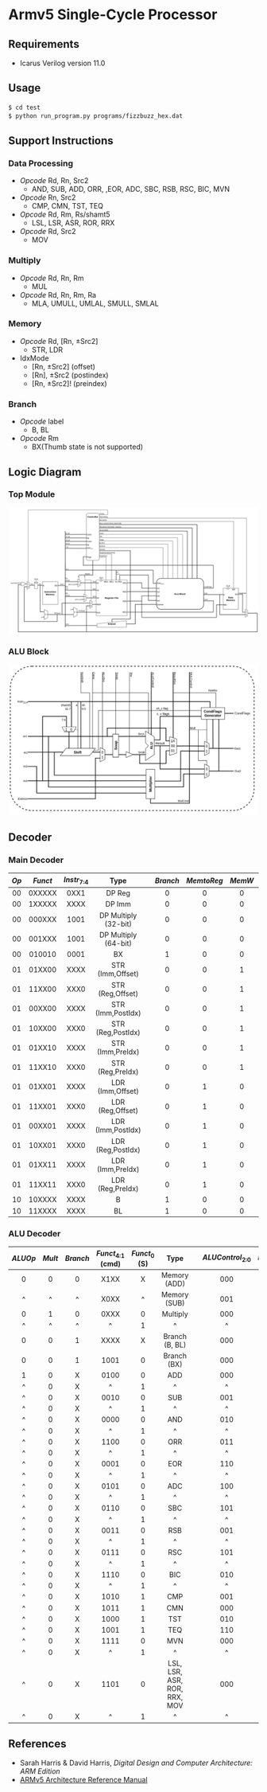 # Armv5 Single-Cycle Processor

## Requirements

* Icarus Verilog version 11.0

## Usage

```bash
$ cd test
$ python run_program.py programs/fizzbuzz_hex.dat
```

## Support Instructions

### Data Processing

* *Opcode* Rd, Rn, Src2
  * AND, SUB, ADD, ORR, ,EOR, ADC, SBC, RSB, RSC, BIC, MVN
* *Opcode* Rn, Src2
  * CMP, CMN, TST, TEQ
* *Opcode* Rd, Rm, Rs/shamt5
  * LSL, LSR, ASR, ROR, RRX
* *Opcode* Rd, Src2
  * MOV

### Multiply

* *Opcode* Rd, Rn, Rm
  * MUL
* *Opcode* Rd, Rn, Rm, Ra
  * MLA, UMULL, UMLAL, SMULL, SMLAL

### Memory

* *Opcode* Rd, [Rn, &plusmn;Src2]
  * STR, LDR
* IdxMode
  * [Rn, &plusmn;Src2] (offset)
  * [Rn], &plusmn;Src2 (postindex)
  * [Rn, &plusmn;Src2]! (preindex)

### Branch

* *Opcode* label
  * B, BL
* *Opcode* Rm
  * BX(Thumb state is not supported)

## Logic Diagram

### Top Module

![arm_cpu_diagram](./asset/arm_cpu_diagram.drawio.png "arm_cpu_diagram")

### ALU Block

![alu_block](./asset/alu_block.drawio.png "alu_block")

## Decoder

### Main Decoder

| *Op*  | *Funct* | *Instr*<sub>7:4</sub> |         Type         |     | *Branch* | *MemtoReg* | *MemW* | *ALUSrc* | *ImmSrc* | *RegW3* | *RegW1(BaseReg)* | *RegSrc* | *ALUOp* | *PostIndex* | *Mult* |
| :---: | :-----: | :-------------------: | :------------------: | --- | :------: | :--------: | :----: | :------: | :------: | :-----: | :--------------: | :------: | :-----: | :---------: | :----: |
|  00   | 0XXXXX  |         0XX1          |        DP Reg        |     |    0     |     0      |   0    |    0     |    XX    |    1    |        0         |    00    |    1    |      0      |   0    |
|  00   | 1XXXXX  |         XXXX          |        DP Imm        |     |    0     |     0      |   0    |    1     |    00    |    1    |        0         |    00    |    1    |      0      |   0    |
|  00   | 000XXX  |         1001          | DP Multiply (32-bit) |     |    0     |     0      |   0    |    0     |    XX    |    0    |        1         |    00    |    0    |      0      |   1    |
|  00   | 001XXX  |         1001          | DP Multiply (64-bit) |     |    0     |     0      |   0    |    0     |    XX    |    1    |        1         |    00    |    0    |      0      |   1    |
|  00   | 010010  |         0001          |          BX          |     |    1     |     0      |   0    |    0     |    XX    |    0    |        0         |    00    |    0    |      0      |   0    |
|  01   | 01XX00  |         XXXX          |   STR (Imm,Offset)   |     |    0     |     0      |   1    |    1     |    01    |    0    |        0         |    00    |    0    |      0      |   0    |
|  01   | 11XX00  |         XXX0          |   STR (Reg,Offset)   |     |    0     |     0      |   1    |    0     |    01    |    0    |        0         |    00    |    0    |      0      |   0    |
|  01   | 00XX00  |         XXXX          |  STR (Imm,PostIdx)   |     |    0     |     0      |   1    |    1     |    01    |    0    |        1         |    00    |    0    |      1      |   0    |
|  01   | 10XX00  |         XXX0          |  STR (Reg,PostIdx)   |     |    0     |     0      |   1    |    0     |    01    |    0    |        1         |    00    |    0    |      1      |   0    |
|  01   | 01XX10  |         XXXX          |   STR (Imm,PreIdx)   |     |    0     |     0      |   1    |    1     |    01    |    0    |        1         |    00    |    0    |      0      |   0    |
|  01   | 11XX10  |         XXX0          |   STR (Reg,PreIdx)   |     |    0     |     0      |   1    |    0     |    01    |    0    |        1         |    00    |    0    |      0      |   0    |
|  01   | 01XX01  |         XXXX          |   LDR (Imm,Offset)   |     |    0     |     1      |   0    |    1     |    01    |    1    |        0         |    00    |    0    |      0      |   0    |
|  01   | 11XX01  |         XXX0          |   LDR (Reg,Offset)   |     |    0     |     1      |   0    |    0     |    01    |    1    |        0         |    00    |    0    |      0      |   0    |
|  01   | 00XX01  |         XXXX          |  LDR (Imm,PostIdx)   |     |    0     |     1      |   0    |    1     |    01    |    1    |        1         |    00    |    0    |      1      |   0    |
|  01   | 10XX01  |         XXX0          |  LDR (Reg,PostIdx)   |     |    0     |     1      |   0    |    0     |    01    |    1    |        1         |    00    |    0    |      1      |   0    |
|  01   | 01XX11  |         XXXX          |   LDR (Imm,PreIdx)   |     |    0     |     1      |   0    |    1     |    01    |    1    |        1         |    00    |    0    |      0      |   0    |
|  01   | 11XX11  |         XXX0          |   LDR (Reg,PreIdx)   |     |    0     |     1      |   0    |    0     |    01    |    1    |        1         |    00    |    0    |      0      |   0    |
|  10   | 10XXXX  |         XXXX          |          B           |     |    1     |     0      |   0    |    1     |    10    |    0    |        0         |    01    |    0    |      0      |   0    |
|  10   | 11XXXX  |         XXXX          |          BL          |     |    1     |     0      |   0    |    1     |    10    |    1    |        0         |    11    |    0    |      0      |   0    |

### ALU Decoder

| *ALUOp* | *Mult* | *Branch* | *Funct*<sub>4:1</sub> (cmd) | *Funct*<sub>0</sub> (S) |             Type             |     | *ALUControl*<sub>2:0</sub> | *FlagW*<sub>1:0</sub> | *NoWrite* | *NotAlu* | *NotShift* | *Swap* | *Inv* |
| :-----: | :----: | :------: | :-------------------------: | :---------------------: | :--------------------------: | --- | :------------------------: | :-------------------: | :-------: | :------: | :--------: | :----: | :---: |
|    0    |   0    |    0     |            X1XX             |            X            |         Memory (ADD)         |     |            000             |          00           |     0     |    0     |     0      |   0    |   0   |
|    ^    |   ^    |    ^     |            X0XX             |            ^            |         Memory (SUB)         |     |            001             |          00           |     0     |    0     |     0      |   0    |   0   |
|    0    |   1    |    0     |            0XXX             |            0            |           Multiply           |     |            000             |          00           |     0     |    0     |     0      |   0    |   0   |
|    ^    |   ^    |    ^     |              ^              |            1            |              ^               |     |             ^              |          01           |     0     |    0     |     0      |   0    |   0   |
|    0    |   0    |    1     |            XXXX             |            X            |        Branch (B, BL)        |     |            000             |          00           |     0     |    0     |     0      |   0    |   0   |
|    0    |   0    |    1     |            1001             |            0            |         Branch (BX)          |     |            000             |          00           |     0     |    1     |     1      |   0    |   0   |
|    1    |   0    |    X     |            0100             |            0            |             ADD              |     |            000             |          00           |     0     |    0     |     0      |   0    |   0   |
|    ^    |   0    |    X     |              ^              |            1            |              ^               |     |             ^              |          11           |     0     |    0     |     0      |   0    |   0   |
|    ^    |   0    |    X     |            0010             |            0            |             SUB              |     |            001             |          00           |     0     |    0     |     0      |   0    |   0   |
|    ^    |   0    |    X     |              ^              |            1            |              ^               |     |             ^              |          11           |     0     |    0     |     0      |   0    |   0   |
|    ^    |   0    |    X     |            0000             |            0            |             AND              |     |            010             |          00           |     0     |    0     |     0      |   0    |   0   |
|    ^    |   0    |    X     |              ^              |            1            |              ^               |     |             ^              |          10           |     0     |    0     |     0      |   0    |   0   |
|    ^    |   0    |    X     |            1100             |            0            |             ORR              |     |            011             |          00           |     0     |    0     |     0      |   0    |   0   |
|    ^    |   0    |    X     |              ^              |            1            |              ^               |     |             ^              |          10           |     0     |    0     |     0      |   0    |   0   |
|    ^    |   0    |    X     |            0001             |            0            |             EOR              |     |            110             |          00           |     0     |    0     |     0      |   0    |   0   |
|    ^    |   0    |    X     |              ^              |            1            |              ^               |     |             ^              |          10           |     0     |    0     |     0      |   0    |   0   |
|    ^    |   0    |    X     |            0101             |            0            |             ADC              |     |            100             |          00           |     0     |    0     |     0      |   0    |   0   |
|    ^    |   0    |    X     |              ^              |            1            |              ^               |     |             ^              |          11           |     0     |    0     |     0      |   0    |   0   |
|    ^    |   0    |    X     |            0110             |            0            |             SBC              |     |            101             |          00           |     0     |    0     |     0      |   0    |   0   |
|    ^    |   0    |    X     |              ^              |            1            |              ^               |     |             ^              |          11           |     0     |    0     |     0      |   0    |   0   |
|    ^    |   0    |    X     |            0011             |            0            |             RSB              |     |            001             |          00           |     0     |    0     |     0      |   1    |   0   |
|    ^    |   0    |    X     |              ^              |            1            |              ^               |     |             ^              |          11           |     0     |    0     |     0      |   1    |   0   |
|    ^    |   0    |    X     |            0111             |            0            |             RSC              |     |            101             |          00           |     0     |    0     |     0      |   1    |   0   |
|    ^    |   0    |    X     |              ^              |            1            |              ^               |     |             ^              |          11           |     0     |    0     |     0      |   1    |   0   |
|    ^    |   0    |    X     |            1110             |            0            |             BIC              |     |            010             |          00           |     0     |    0     |     0      |   0    |   1   |
|    ^    |   0    |    X     |              ^              |            1            |              ^               |     |             ^              |          10           |     0     |    0     |     0      |   0    |   1   |
|    ^    |   0    |    X     |            1010             |            1            |             CMP              |     |            001             |          11           |     1     |    0     |     0      |   0    |   0   |
|    ^    |   0    |    X     |            1011             |            1            |             CMN              |     |            000             |          11           |     1     |    0     |     0      |   0    |   0   |
|    ^    |   0    |    X     |            1000             |            1            |             TST              |     |            010             |          10           |     1     |    0     |     0      |   0    |   0   |
|    ^    |   0    |    X     |            1001             |            1            |             TEQ              |     |            110             |          10           |     1     |    0     |     0      |   0    |   0   |
|    ^    |   0    |    X     |            1111             |            0            |             MVN              |     |            000             |          00           |     0     |    1     |     0      |   0    |   1   |
|    ^    |   0    |    X     |              ^              |            1            |              ^               |     |             ^              |          10           |     0     |    1     |     0      |   0    |   0   |
|    ^    |   0    |    X     |            1101             |            0            | LSL, LSR, ASR, ROR, RRX, MOV |     |            000             |          00           |     0     |    1     |     0      |   0    |   0   |
|    ^    |   0    |    X     |              ^              |            1            |              ^               |     |             ^              |          10           |     0     |    1     |     0      |   0    |   0   |


## References

* Sarah Harris & David Harris, *Digital Design and Computer Architecture: ARM Edition*
* [ARMv5 Architecture Reference Manual](https://developer.arm.com/documentation/ddi0100/i)
